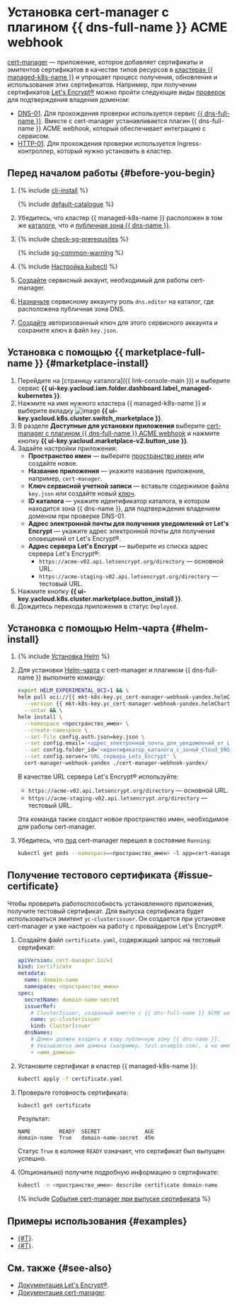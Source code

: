 # Установка cert-manager c плагином {{ dns-full-name }} ACME webhook


[cert-manager](https://cert-manager.io) — приложение, которое добавляет сертификаты и эмитентов сертификатов в качестве типов ресурсов в [кластерах {{ managed-k8s-name }}](../../concepts/index.md#kubernetes-cluster) и упрощает процесс получения, обновления и использования этих сертификатов. Например, при получении сертификатов [Let's Encrypt®](https://letsencrypt.org/) можно пройти следующие виды [проверок](https://letsencrypt.org/ru/docs/challenge-types) для подтверждения владения доменом:

* [DNS-01](https://letsencrypt.org/ru/docs/challenge-types/#проверка-dns-01). Для прохождения проверки используется сервис [{{ dns-full-name }}](../../../dns/). Вместе с cert-manager устанавливается плагин {{ dns-full-name }} ACME webhook, который обеспечивает интеграцию с сервисом.
* [HTTP-01](https://letsencrypt.org/ru/docs/challenge-types/#проверка-http-01). Для прохождения проверки используется Ingress-контроллер, который нужно установить в кластер.

## Перед началом работы {#before-you-begin}

1. {% include [cli-install](../../../_includes/cli-install.md) %}

   {% include [default-catalogue](../../../_includes/default-catalogue.md) %}

1. Убедитесь, что кластер {{ managed-k8s-name }} расположен в том же [каталоге](../../../resource-manager/concepts/resources-hierarchy.md#folder), что и [публичная зона {{ dns-name }}](../../../dns/concepts/dns-zone.md#public-zones).

1. {% include [check-sg-prerequsites](../../../_includes/managed-kubernetes/security-groups/check-sg-prerequsites-lvl3.md) %}

    {% include [sg-common-warning](../../../_includes/managed-kubernetes/security-groups/sg-common-warning.md) %}

1. {% include [Настройка kubectl](../../../_includes/managed-kubernetes/kubectl-install.md) %}
1. [Создайте](../../../iam/operations/sa/create.md) сервисный аккаунт, необходимый для работы cert-manager.
1. [Назначьте](../../../iam/operations/sa/assign-role-for-sa.md) сервисному аккаунту роль `dns.editor` на каталог, где расположена публичная зона DNS.
1. [Создайте](../../../iam/operations/authorized-key/create.md) авторизованный ключ для этого сервисного аккаунта и сохраните ключ в файл `key.json`.

## Установка с помощью {{ marketplace-full-name }} {#marketplace-install}

1. Перейдите на [страницу каталога]({{ link-console-main }}) и выберите сервис **{{ ui-key.yacloud.iam.folder.dashboard.label_managed-kubernetes }}**.
1. Нажмите на имя нужного кластера {{ managed-k8s-name }} и выберите вкладку ![image](../../../_assets/console-icons/shopping-cart.svg) **{{ ui-key.yacloud.k8s.cluster.switch_marketplace }}**.
1. В разделе **Доступные для установки приложения** выберите [cert-manager c плагином {{ dns-full-name }} ACME webhook](/marketplace/products/yc/cert-manager-webhook-yandex) и нажмите кнопку **{{ ui-key.yacloud.marketplace-v2.button_use }}**.
1. Задайте настройки приложения:
   * **Пространство имен** — выберите [пространство имен](../../concepts/index.md#namespace) или создайте новое.
   * **Название приложения** — укажите название приложения, например, `cert-manager`.
   * **Ключ сервисной учетной записи** — вставьте содержимое файла `key.json` или создайте новый [ключ](../../../iam/concepts/authorization/key.md).
   * **ID каталога** — укажите идентификатор каталога, в котором находится зона {{ dns-name }}, для подтверждения владением доменом при проверке DNS-01.
   * **Адрес электронной почты для получения уведомлений от Let's Encrypt** — укажите адрес электронной почты для получения оповещений от Let's Encrypt®.
   * **Адрес сервера Let's Encrypt** — выберите из списка адрес сервера Let's Encrypt®:
     * `https://acme-v02.api.letsencrypt.org/directory` — основной URL.
     * `https://acme-staging-v02.api.letsencrypt.org/directory` — тестовый URL.
1. Нажмите кнопку **{{ ui-key.yacloud.k8s.cluster.marketplace.button_install }}**.
1. Дождитесь перехода приложения в статус `Deployed`.

## Установка с помощью Helm-чарта {#helm-install}

1. {% include [Установка Helm](../../../_includes/managed-kubernetes/helm-install.md) %}

1. Для установки [Helm-чарта](https://helm.sh/docs/topics/charts/) с cert-manager и плагином {{ dns-full-name }} выполните команду:

   ```bash
   export HELM_EXPERIMENTAL_OCI=1 && \
   helm pull oci://{{ mkt-k8s-key.yc_cert-manager-webhook-yandex.helmChart.name }} \
     --version {{ mkt-k8s-key.yc_cert-manager-webhook-yandex.helmChart.tag }} \
     --untar && \
   helm install \
     --namespace <пространство_имен> \
     --create-namespace \
     --set-file config.auth.json=key.json \
     --set config.email='<адрес_электронной_почты_для_уведомлений_от_Lets_Encrypt>' \
     --set config.folder_id='<идентификатор_каталога_с_зоной_Cloud_DNS>' \
     --set config.server='URL_сервера_Lets_Encrypt' \
     cert-manager-webhook-yandex ./cert-manager-webhook-yandex/
   ```

   В качестве URL сервера Let's Encrypt® используйте:
   * `https://acme-v02.api.letsencrypt.org/directory` — основной URL.
   * `https://acme-staging-v02.api.letsencrypt.org/directory` — тестовый URL.

   Эта команда также создаст новое пространство имен, необходимое для работы cert-manager.
1. Убедитесь, что [под](../../concepts/index.md#pod) cert-manager перешел в состояние `Running`:

   ```bash
   kubectl get pods --namespace=<пространство_имен> -l app=cert-manager-webhook-yandex -w
   ```

## Получение тестового сертификата {#issue-certificate}

Чтобы проверить работоспособность установленного приложения, получите тестовый сертификат. Для выпуска сертификата будет использоваться эмитент `yc-clusterissuer`. Он создается при установке cert-manager и уже настроен на работу с провайдером Let's Encrypt®.

1. Создайте файл `certificate.yaml`, содержащий запрос на тестовый сертификат:

   ```yaml
   apiVersion: cert-manager.io/v1
   kind: Certificate
   metadata:
     name: domain-name
     namespace: <пространство_имен>
   spec:
     secretName: domain-name-secret
     issuerRef:
       # ClusterIssuer, созданный вместе с {{ dns-full-name }} ACME webhook.
       name: yc-clusterissuer
       kind: ClusterIssuer
     dnsNames:
       # Домен должен входить в вашу публичную зону {{ dns-name }}.
       # Указывается имя домена (например, test.example.com), а не имя DNS-записи.
       - <имя_домена>
   ```

1. Установите сертификат в кластер {{ managed-k8s-name }}:

   ```bash
   kubectl apply -f certificate.yaml
   ```

1. Проверьте готовность сертификата:

   ```bash
   kubectl get certificate
   ```

   Результат:

   ```text
   NAME         READY  SECRET              AGE
   domain-name  True   domain-name-secret  45m
   ```

    Статус `True` в колонке `READY` означает, что сертификат был выпущен успешно.

1. (Опционально) получите подробную информацию о сертификате:

    ```bash
    kubectl -n <пространство_имен> describe certificate domain-name
    ```

    {% include [События cert-manager при выпуске сертификата](../../../_includes/managed-kubernetes/cert-manager-events-explained.md) %}

## Примеры использования {#examples}

* [{#T}](../../tutorials/dnschallenge.md).
* [{#T}](../../tutorials/ingress-cert-manager.md).

## См. также {#see-also}

* [Документация Let's Encrypt®](https://letsencrypt.org/docs/client-options/).
* [Документация cert-manager](https://cert-manager.io/docs/configuration/).
